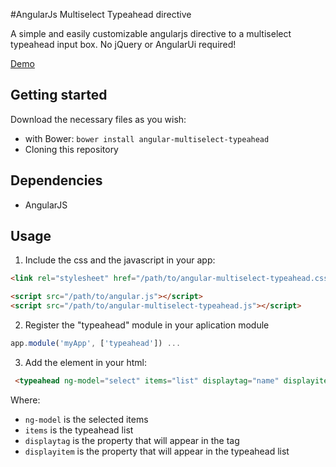 #AngularJs Multiselect Typeahead directive

A simple and easily customizable angularjs directive to a multiselect typeahead input box. No jQuery or AngularUi required!

[Demo](http://codepen.io/kirederik/pen/PqpEYP) 

## Getting started

Download the necessary files as you wish:

* with Bower: `bower install angular-multiselect-typeahead`
* Cloning this repository

## Dependencies

* AngularJS 

## Usage

1. Include the css and the javascript in your app:

```html
<link rel="stylesheet" href="/path/to/angular-multiselect-typeahead.css" />

<script src="/path/to/angular.js"></script>
<script src="/path/to/angular-multiselect-typeahead.js"></script>
```

2. Register the "typeahead" module in your aplication module
```javascript
app.module('myApp', ['typeahead']) ...
```

3. Add the element in your html:
```html
 <typeahead ng-model="select" items="list" displaytag="name" displayitem="name"></typeahead> 
```

Where:

* `ng-model` is the selected items
* `items` is the typeahead list
* `displaytag` is the property that will appear in the tag
* `displayitem` is the property that will appear in the typeahead list 
